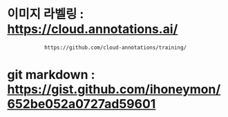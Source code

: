 
# 이미지 라벨링 : https://cloud.annotations.ai/
                https://github.com/cloud-annotations/training/


# git markdown : https://gist.github.com/ihoneymon/652be052a0727ad59601
